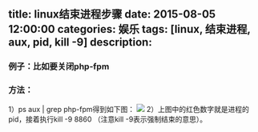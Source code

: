 title: linux结束进程步骤
date: 2015-08-05 12:00:00
categories: 娱乐
tags: [linux, 结束进程, aux, pid, kill -9]
description:
---
### 例子：比如要关闭php-fpm
### 方法：
1）ps aux | grep php-fpm得到如下图：
![](http://img.blog.csdn.net/20150805115726269?watermark/2/text/aHR0cDovL2Jsb2cuY3Nkbi5uZXQv/font/5a6L5L2T/fontsize/400/fill/I0JBQkFCMA==/dissolve/70/gravity/Center)
2）上图中的红色数字就是进程的pid，接着执行kill -9 8860 （注意kill -9表示强制结束的意思）。